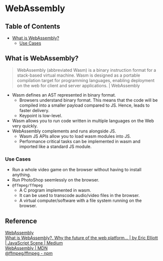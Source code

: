 # WebAssembly

## Table of Contents
- [What is WebAssembly?](#what-is-webassembly)
  - [Use Cases](#use-cases)

## What is WebAssembly?
> WebAssembly (abbreviated Wasm) is a binary instruction format for a stack-based virtual machine. Wasm is designed as a portable compilation target for programming languages, enabling deployment on the web for client and server applications. | WebAssembly

- Wasm defines an AST represented in binary format.
  - Browsers understand binary format. This means that the code will be compiled into a smaller payload compared to JS. Hence, leads to faster delivery.
  - Keypoint is low-level.
- Wasm allows you to run code written in multiple languages on the Web very quickly.
- WebAssembly complements and runs alongside JS.
  - Wasm JS APIs allow you to load wasm modules into JS.
  - Performance critical tasks can be implemented in wasm and imported like a standard JS module.

### Use Cases
- Run a whole video game on the browser without having to install anything.
- Run PhotoShop seemlessly on the browser.
- `@ffmpeg/ffmpeg`
  - A C program implemented in wasm.
  - It can be used to transcode audio/video files in the browser.
  - A virtual computer/software with a file system running on the browser.

## Reference
[WebAssembly](https://webassembly.org/)  
[What is WebAssembly?. Why the future of the web platform… | by Eric Elliott | JavaScript Scene | Medium](https://medium.com/javascript-scene/what-is-webassembly-the-dawn-of-a-new-era-61256ec5a8f6)  
[WebAssembly | MDN](https://developer.mozilla.org/en-US/docs/WebAssembly)  
[@ffmpeg/ffmpeg - npm](https://www.npmjs.com/package/@ffmpeg/ffmpeg)  
